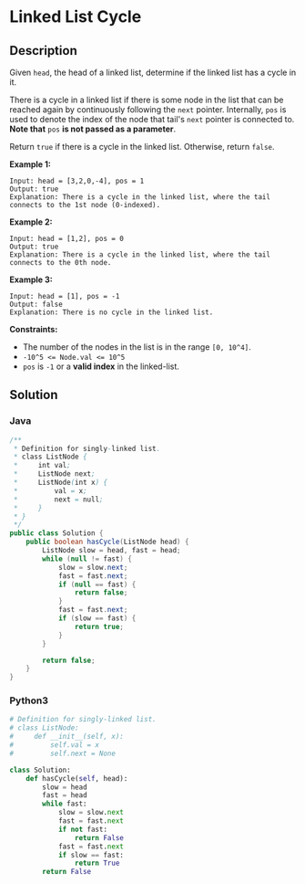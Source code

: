 # Linked List Cycle

## Description

Given `head`, the head of a linked list, determine if the linked list has a cycle in it.

There is a cycle in a linked list if there is some node in the list that can be reached again by continuously following the `next` pointer. Internally, `pos` is used to denote the index of the node that tail's `next` pointer is connected to. **Note that** `pos` **is not passed as a parameter**.

Return `true` if there is a cycle in the linked list. Otherwise, return `false`.

**Example 1:**
```
Input: head = [3,2,0,-4], pos = 1
Output: true
Explanation: There is a cycle in the linked list, where the tail connects to the 1st node (0-indexed).
```

**Example 2:**
```
Input: head = [1,2], pos = 0
Output: true
Explanation: There is a cycle in the linked list, where the tail connects to the 0th node.
```

**Example 3:**
```
Input: head = [1], pos = -1
Output: false
Explanation: There is no cycle in the linked list.
```

**Constraints:**
+ The number of the nodes in the list is in the range `[0, 10^4]`.
+ `-10^5 <= Node.val <= 10^5`
+ `pos` is `-1` or a **valid index** in the linked-list.



## Solution

### Java
```java
/**
 * Definition for singly-linked list.
 * class ListNode {
 *     int val;
 *     ListNode next;
 *     ListNode(int x) {
 *         val = x;
 *         next = null;
 *     }
 * }
 */
public class Solution {
    public boolean hasCycle(ListNode head) {
        ListNode slow = head, fast = head;
        while (null != fast) {
            slow = slow.next;
            fast = fast.next;
            if (null == fast) {
                return false;
            }
            fast = fast.next;
            if (slow == fast) {
                return true;
            }
        }

        return false;
    }
}
```

### Python3
```python
# Definition for singly-linked list.
# class ListNode:
#     def __init__(self, x):
#         self.val = x
#         self.next = None

class Solution:
    def hasCycle(self, head):
        slow = head
        fast = head
        while fast:
            slow = slow.next
            fast = fast.next
            if not fast:
                return False
            fast = fast.next
            if slow == fast:
                return True
        return False
```
